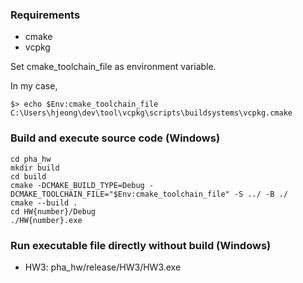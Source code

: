 ### Requirements
- cmake  
- vcpkg

Set cmake_toolchain_file as environment variable.

In my case,
```
$> echo $Env:cmake_toolchain_file
C:\Users\hjeong\dev\tool\vcpkg\scripts\buildsystems\vcpkg.cmake
```

### Build and execute source code (Windows)
```shell
cd pha_hw
mkdir build
cd build
cmake -DCMAKE_BUILD_TYPE=Debug -DCMAKE_TOOLCHAIN_FILE="$Env:cmake_toolchain_file" -S ../ -B ./
cmake --build .
cd HW{number}/Debug
./HW{number}.exe
```

### Run executable file directly without build (Windows)
- HW3: pha_hw/release/HW3/HW3.exe